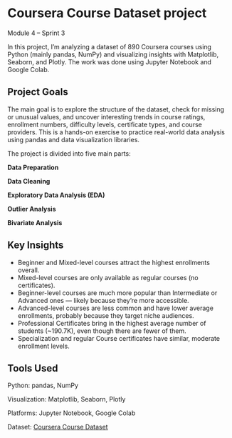 # Coursera Course Dataset project
Module 4 – Sprint 3

In this project, I’m analyzing a dataset of 890 Coursera courses using Python (mainly pandas, NumPy) and visualizing insights with Matplotlib, Seaborn, and Plotly. The work was done using Jupyter Notebook and Google Colab.

## Project Goals
The main goal is to explore the structure of the dataset, check for missing or unusual values, and uncover interesting trends in course ratings, enrollment numbers, difficulty levels, certificate types, and course providers. This is a hands-on exercise to practice real-world data analysis using pandas and data visualization libraries.

The project is divided into five main parts:

**Data Preparation**

**Data Cleaning**

**Exploratory Data Analysis (EDA)**

**Outlier Analysis**

**Bivariate Analysis**

## Key Insights 
* Beginner and Mixed-level courses attract the highest enrollments overall.
* Mixed-level courses are only available as regular courses (no certificates).
* Beginner-level courses are much more popular than Intermediate or Advanced ones — likely because they’re more accessible.
* Advanced-level courses are less common and have lower average enrollments, probably because they target niche audiences.
* Professional Certificates bring in the highest average number of students (~190.7K), even though there are fewer of them.
* Specialization and regular Course certificates have similar, moderate enrollment levels.

## Tools Used
Python: pandas, NumPy

Visualization: Matplotlib, Seaborn, Plotly

Platforms: Jupyter Notebook, Google Colab

Dataset: [Coursera Course Dataset](https://www.kaggle.com/datasets/siddharthm1698/coursera-course-dataset?resource=download)
